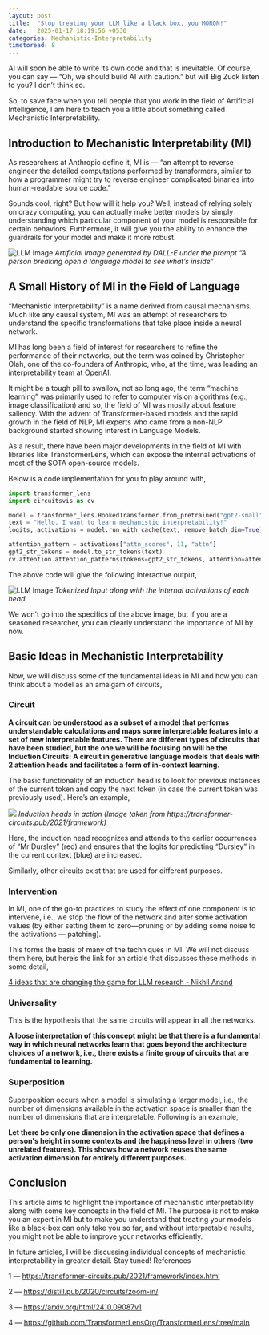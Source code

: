 ```yaml
---
layout: post
title:  "Stop treating your LLM like a black box, you MORON!"
date:   2025-01-17 18:19:56 +0530
categories: Mechanistic-Interpretability
timetoread: 8
---
```

AI will soon be able to write its own code and that is inevitable. Of course, you can say — “Oh, we should build AI with caution.” but will Big Zuck listen to you? I don’t think so.

So, to save face when you tell people that you work in the field of Artificial Intelligence, I am here to teach you a little about something called Mechanistic Interpretability.

## Introduction to Mechanistic Interpretability (MI)

As researchers at Anthropic define it, MI is — “an attempt to reverse engineer the detailed computations performed by transformers, similar to how a programmer might try to reverse engineer complicated binaries into human-readable source code.”

Sounds cool, right? But how will it help you? Well, instead of relying solely on crazy computing, you can actually make better models by simply understanding which particular component of your model is responsible for certain behaviors. Furthermore, it will give you the ability to enhance the guardrails for your model and make it more robust.
<p>
    <img src="{{ site.baseurl }}/assets/mechanistic_1.png" alt="LLM Image">
    <em>Artificial Image generated by DALL-E under the prompt “A person breaking open a language model to see what’s inside”</em>
</p>

## A Small History of MI in the Field of Language

“Mechanistic Interpretability” is a name derived from causal mechanisms. Much like any causal system, MI was an attempt of researchers to understand the specific transformations that take place inside a neural network.

MI has long been a field of interest for researchers to refine the performance of their networks, but the term was coined by Christopher Olah, one of the co-founders of Anthropic, who, at the time, was leading an interpretability team at OpenAI.

It might be a tough pill to swallow, not so long ago, the term “machine learning” was primarily used to refer to computer vision algorithms (e.g., image classification) and so, the field of MI was mostly about feature saliency. With the advent of Transformer-based models and the rapid growth in the field of NLP, MI experts who came from a non-NLP background started showing interest in Language Models.

As a result, there have been major developments in the field of MI with libraries like TransformerLens, which can expose the internal activations of most of the SOTA open-source models.

Below is a code implementation for you to play around with,

```py
import transformer_lens
import circuitsvis as cv

model = transformer_lens.HookedTransformer.from_pretrained("gpt2-small")
text = "Hello, I want to learn mechanistic interpretability!"
logits, activations = model.run_with_cache(text, remove_batch_dim=True)

attention_pattern = activations["attn_scores", 11, "attn"]
gpt2_str_tokens = model.to_str_tokens(text)
cv.attention.attention_patterns(tokens=gpt2_str_tokens, attention=attention_pattern)
```

The above code will give the following interactive output,
<p>
    <img src="{{ site.baseurl }}/assets/lens.png" alt="LLM Image">
    <em>Tokenized Input along with the internal activations of each head</em>
</p>

We won’t go into the specifics of the above image, but if you are a seasoned researcher, you can clearly understand the importance of MI by now.

## Basic Ideas in Mechanistic Interpretability

Now, we will discuss some of the fundamental ideas in MI and how you can think about a model as an amalgam of circuits,

### Circuit

**A circuit can be understood as a subset of a model that performs understandable calculations and maps some interpretable features into a set of new interpretable features. There are different types of circuits that have been studied, but the one we will be focusing on will be the Induction Circuits: A circuit in generative language models that deals with 2 attention heads and facilitates a form of in-context learning.**

The basic functionality of an induction head is to look for previous instances of the current token and copy the next token (in case the current token was previously used). Here’s an example,
<p>
    <img src="{{ site.baseurl }}/assets/induction_head.png">
    <em>Induction heads in action (Image taken from https://transformer-circuits.pub/2021/framework)</em>
</p>

Here, the induction head recognizes and attends to the earlier occurrences of “Mr Dursley” (red) and ensures that the logits for predicting “Dursley” in the current context (blue) are increased.

Similarly, other circuits exist that are used for different purposes.

### Intervention

In MI, one of the go-to practices to study the effect of one component is to intervene, i.e., we stop the flow of the network and alter some activation values (by either setting them to zero—pruning or by adding some noise to the activations — patching).

This forms the basis of many of the techniques in MI. We will not discuss them here, but here’s the link for an article that discusses these methods in some detail,

[4 ideas that are changing the game for LLM research - Nikhil Anand](https://ai.gopubby.com/4-ideas-that-are-changing-the-game-for-llm-research-aec86098e429?source=post_page-----9a94cd1d1784--------------------------------------->)

### Universality

This is the hypothesis that the same circuits will appear in all the networks.

**A loose interpretation of this concept might be that there is a fundamental way in which neural networks learn that goes beyond the architecture choices of a network, i.e., there exists a finite group of circuits that are fundamental to learning.**

### Superposition

Superposition occurs when a model is simulating a larger model, i.e., the number of dimensions available in the activation space is smaller than the number of dimensions that are interpretable. Following is an example,

**Let there be only one dimension in the activation space that defines a person's height in some contexts and the happiness level in others (two unrelated features). This shows how a network reuses the same activation dimension for entirely different purposes.**

## Conclusion

This article aims to highlight the importance of mechanistic interpretability along with some key concepts in the field of MI. The purpose is not to make you an expert in MI but to make you understand that treating your models like a black-box can only take you so far, and without interpretable results, you might not be able to improve your networks efficiently.

In future articles, I will be discussing individual concepts of mechanistic interpretability in greater detail. Stay tuned!
References

1 — https://transformer-circuits.pub/2021/framework/index.html

2 — https://distill.pub/2020/circuits/zoom-in/

3 — https://arxiv.org/html/2410.09087v1

4 — https://github.com/TransformerLensOrg/TransformerLens/tree/main